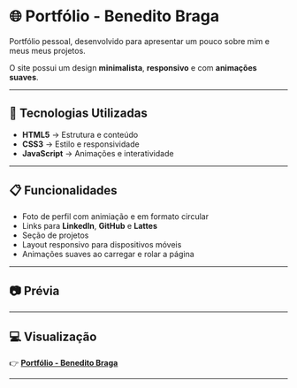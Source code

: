 # 🌐 Portfólio - Benedito Braga

 Portfólio pessoal, desenvolvido para apresentar um pouco sobre mim e meus meus projetos.  

O site possui um design **minimalista**, **responsivo** e com **animações suaves**.

---

## 🚀 Tecnologias Utilizadas
- **HTML5** → Estrutura e conteúdo
- **CSS3** → Estilo e responsividade
- **JavaScript** → Animações e interatividade

---

## 📋 Funcionalidades
- Foto de perfil com animiação e em formato circular
- Links para **LinkedIn**, **GitHub** e **Lattes**
- Seção de projetos 
- Layout responsivo para dispositivos móveis
- Animações suaves ao carregar e rolar a página

---

## 📷 Prévia



---

## 💻 Visualização

👉 [**Portfólio - Benedito Braga**](https://seuusuario.github.io/seu-repositorio)

---

